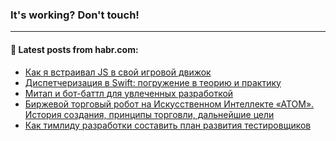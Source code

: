 ### It's working? Don't touch!

---
<!--
#### 🛠️ Technical stack:

![C++](https://img.shields.io/badge/C++-informational?logo=c%2B%2B&style=flat&logoColor=white&color=9C033A)
![Java](https://img.shields.io/badge/Java-informational?logo=java&style=flat&logoColor=white&color=007396)
![Kotlin](https://img.shields.io/badge/Kotlin-informational?logo=Kotlin&style=flat&logoColor=white&color=0095D5)
![JS](https://img.shields.io/badge/JS-informational?logo=javaScript&style=flat&logoColor=black&color=F7Df1E) <br>
![HTML5](https://img.shields.io/badge/HTML5-informational?logo=html5&style=flat&logoColor=white&color=E34F26)
![CSS3](https://img.shields.io/badge/CSS3-informational?logo=css3&style=flat&logoColor=white&color=157286)
![Sass](https://img.shields.io/badge/Saas-informational?logo=sass&style=flat&logoColor=white&color=hotpink)
![PHP](https://img.shields.io/badge/PHP-informational?logo=php&style=flat&logoColor=white&color=777BB4) <br>
![WebPAck](https://img.shields.io/badge/WebPack-informational?logo=webPack&style=flat&logoColor=white&color=FF6F00)
![Bootstrap](https://img.shields.io/badge/Bootstrap-informational?logo=Bootstrap&style=flat&logoColor=white&color=7952B3)
![MySQL](https://img.shields.io/badge/MySQL-informational?logo=MySQL&style=flat&logoColor=white&color=00f) <br>
![NodeJS](https://img.shields.io/badge/NodeJS-informational?logo=node.js&style=flat&logoColor=white&color=43853D)
![Spring](https://img.shields.io/badge/Spring-informational?logo=Spring&style=flat&logoColor=white&color=0A9EDC)
![Angular](https://img.shields.io/badge/Vue-informational?logo=vue.js&style=flat&logoColor=white&color=red)
![Git](https://img.shields.io/badge/Git-informational?logo=git&style=flat&logoColor=white&color=darkorange)

___
-->

#### 💬 Latest posts from habr.com:

<!-- BLOG-POST-LIST:START -->
- [Как я встраивал JS в свой игровой движок](https://habr.com/ru/post/673904/?utm_source=habrahabr&utm_medium=rss&utm_campaign=673904)
- [Диспетчеризация в Swift: погружение в теорию и практику](https://habr.com/ru/post/673636/?utm_source=habrahabr&utm_medium=rss&utm_campaign=673636)
- [Митап и бот-баттл для увлеченных разработкой](https://habr.com/ru/post/673894/?utm_source=habrahabr&utm_medium=rss&utm_campaign=673894)
- [Биржевой торговый робот на Искусственном Интеллекте «АТОМ». История создания, принципы торговли, дальнейшие цели](https://habr.com/ru/post/673880/?utm_source=habrahabr&utm_medium=rss&utm_campaign=673880)
- [Как тимлиду разработки составить план развития тестировщиков](https://habr.com/ru/post/673120/?utm_source=habrahabr&utm_medium=rss&utm_campaign=673120)
<!-- BLOG-POST-LIST:END -->
